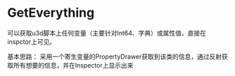 # GetEverything
可以获取u3d脚本上任何变量（主要针对Int64、字典）或属性值，直接在inspctor上可见。

基本思路：
采用一个寄生变量的PropertyDrawer获取到该类的信息，通过反射获取所有想要的信息，并在Inspector上显示出来

